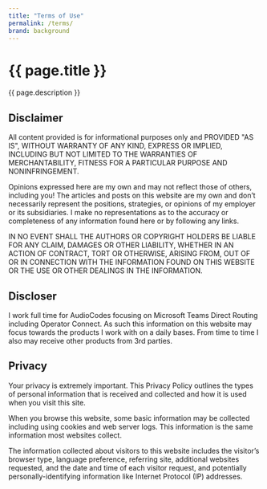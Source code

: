```yaml
---
title: "Terms of Use"
permalink: /terms/
brand: background
---
```


<!-- v1.2.135 pages/static/terms.md -->

# {{ page.title }}

{{ page.description }}

## Disclaimer

All content provided is for informational purposes only and PROVIDED "AS IS", WITHOUT WARRANTY OF ANY KIND, EXPRESS OR IMPLIED, INCLUDING BUT NOT LIMITED TO THE WARRANTIES OF MERCHANTABILITY, FITNESS FOR A PARTICULAR PURPOSE AND NONINFRINGEMENT.

Opinions expressed here are my own and may not reflect those of others, including you! The articles and posts on this website are my own and don’t necessarily represent the positions, strategies, or opinions of my employer or its subsidiaries. I make no representations as to the accuracy or completeness of any information found here or by following any links.

IN NO EVENT SHALL THE AUTHORS OR COPYRIGHT HOLDERS BE LIABLE FOR ANY CLAIM, DAMAGES OR OTHER LIABILITY, WHETHER IN AN ACTION OF CONTRACT, TORT OR OTHERWISE, ARISING FROM, OUT OF OR IN CONNECTION WITH THE INFORMATION FOUND ON THIS WEBSITE OR THE USE OR OTHER DEALINGS IN THE INFORMATION.

## Discloser

I work full time for AudioCodes focusing on Microsoft Teams Direct Routing including Operator Connect. As such this information on this website may focus towards the products I work with on a daily bases. From time to time I also may receive other products from 3rd parties.

## Privacy

Your privacy is extremely important. This Privacy Policy outlines the types of personal information that is received and collected and how it is used when you visit this site.

When you browse this website, some basic information may be collected including using cookies and web server logs.  This information is the same information most websites collect.

The information collected about visitors to this website includes the visitor’s browser type, language preference, referring site, additional websites requested, and the date and time of each visitor request, and potentially personally-identifying information like Internet Protocol (IP) addresses.
